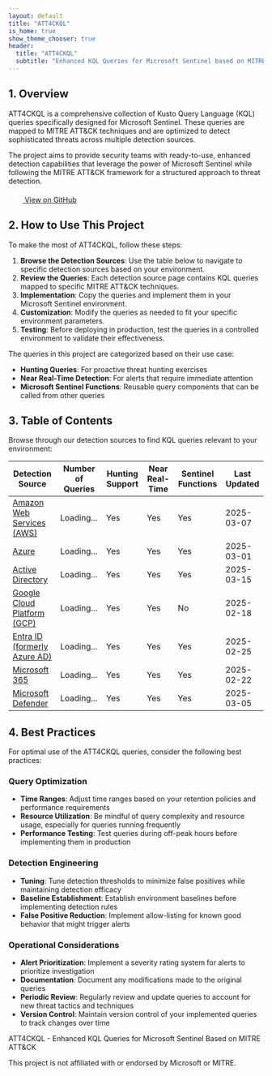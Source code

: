 ```yaml
---
layout: default
title: "ATT4CKQL"
is_home: true
show_theme_chooser: true
header:
  title: "ATT4CKQL"
  subtitle: "Enhanced KQL Queries for Microsoft Sentinel based on MITRE ATT&CK Techniques"
---
```


<div class="section" id="overview">
  <h2>1. Overview</h2>
  <p>ATT4CKQL is a comprehensive collection of Kusto Query Language (KQL) queries specifically designed for Microsoft Sentinel. These queries are mapped to MITRE ATT&CK techniques and are optimized to detect sophisticated threats across multiple detection sources.</p>
  <p>The project aims to provide security teams with ready-to-use, enhanced detection capabilities that leverage the power of Microsoft Sentinel while following the MITRE ATT&CK framework for a structured approach to threat detection.</p>
  <a href="https://github.com/realnamesareboring/ATT4CKQL" class="github-link">
    <svg height="20" width="20" viewBox="0 0 16 16" fill="white" style="margin-right: 8px;">
      <path d="M8 0C3.58 0 0 3.58 0 8c0 3.54 2.29 6.53 5.47 7.59.4.07.55-.17.55-.38 0-.19-.01-.82-.01-1.49-2.01.37-2.53-.49-2.69-.94-.09-.23-.48-.94-.82-1.13-.28-.15-.68-.52-.01-.53.63-.01 1.08.58 1.23.82.72 1.21 1.87.87 2.33.66.07-.52.28-.87.51-1.07-1.78-.2-3.64-.89-3.64-3.95 0-.87.31-1.59.82-2.15-.08-.2-.36-1.02.08-2.12 0 0 .67-.21 2.2.82.64-.18 1.32-.27 2-.27.68 0 1.36.09 2 .27 1.53-1.04 2.2-.82 2.2-.82.44 1.1.16 1.92.08 2.12.51.56.82 1.27.82 2.15 0 3.07-1.87 3.75-3.65 3.95.29.25.54.73.54 1.48 0 1.07-.01 1.93-.01 2.2 0 .21.15.46.55.38A8.013 8.013 0 0016 8c0-4.42-3.58-8-8-8z"></path>
    </svg>
    View on GitHub
  </a>
</div>

<div class="section" id="how-to-use">
  <h2>2. How to Use This Project</h2>
  <p>To make the most of ATT4CKQL, follow these steps:</p>
  <ol>
    <li><strong>Browse the Detection Sources</strong>: Use the table below to navigate to specific detection sources based on your environment.</li>
    <li><strong>Review the Queries</strong>: Each detection source page contains KQL queries mapped to specific MITRE ATT&CK techniques.</li>
    <li><strong>Implementation</strong>: Copy the queries and implement them in your Microsoft Sentinel environment.</li>
    <li><strong>Customization</strong>: Modify the queries as needed to fit your specific environment parameters.</li>
    <li><strong>Testing</strong>: Before deploying in production, test the queries in a controlled environment to validate their effectiveness.</li>
  </ol>
  <p>The queries in this project are categorized based on their use case:</p>
  <ul>
    <li><strong>Hunting Queries</strong>: For proactive threat hunting exercises</li>
    <li><strong>Near Real-Time Detection</strong>: For alerts that require immediate attention</li>
    <li><strong>Microsoft Sentinel Functions</strong>: Reusable query components that can be called from other queries</li>
  </ul>
</div>

<div class="section" id="table-of-contents">
  <h2>3. Table of Contents</h2>
  <p>Browse through our detection sources to find KQL queries relevant to your environment:</p>
  <table>
    <thead>
      <tr>
        <th>Detection Source</th>
        <th>Number of Queries</th>
        <th>Hunting Support</th>
        <th>Near Real-Time</th>
        <th>Sentinel Functions</th>
        <th>Last Updated</th>
      </tr>
    </thead>
    <tbody>
      <tr>
        <td><a href="/platforms/aws/" class="source-link" data-source="aws">Amazon Web Services (AWS)</a></td>
        <td class="query-count"><span class="loading">Loading...</span></td>
        <td><span class="tag tag-yes">Yes</span></td>
        <td><span class="tag tag-yes">Yes</span></td>
        <td><span class="tag tag-yes">Yes</span></td>
        <td>2025-03-07</td>
      </tr>
      <tr>
        <td><a href="/platforms/azure/" class="source-link" data-source="azure">Azure</a></td>
        <td class="query-count"><span class="loading">Loading...</span></td>
        <td><span class="tag tag-yes">Yes</span></td>
        <td><span class="tag tag-yes">Yes</span></td>
        <td><span class="tag tag-yes">Yes</span></td>
        <td>2025-03-01</td>
      </tr>
      <tr>
        <td><a href="/platforms/active-directory/" class="source-link" data-source="active-directory">Active Directory</a></td>
        <td class="query-count"><span class="loading">Loading...</span></td>
        <td><span class="tag tag-yes">Yes</span></td>
        <td><span class="tag tag-yes">Yes</span></td>
        <td><span class="tag tag-yes">Yes</span></td>
        <td>2025-03-15</td>
      </tr>
      <tr>
        <td><a href="/platforms/gcp/" class="source-link" data-source="gcp">Google Cloud Platform (GCP)</a></td>
        <td class="query-count"><span class="loading">Loading...</span></td>
        <td><span class="tag tag-yes">Yes</span></td>
        <td><span class="tag tag-yes">Yes</span></td>
        <td><span class="tag tag-no">No</span></td>
        <td>2025-02-18</td>
      </tr>
      <tr>
        <td><a href="/platforms/entraid/" class="source-link" data-source="entraid">Entra ID (formerly Azure AD)</a></td>
        <td class="query-count"><span class="loading">Loading...</span></td>
        <td><span class="tag tag-yes">Yes</span></td>
        <td><span class="tag tag-yes">Yes</span></td>
        <td><span class="tag tag-yes">Yes</span></td>
        <td>2025-02-25</td>
      </tr>
      <tr>
        <td><a href="/platforms/office365/" class="source-link" data-source="office365">Microsoft 365</a></td>
        <td class="query-count"><span class="loading">Loading...</span></td>
        <td><span class="tag tag-yes">Yes</span></td>
        <td><span class="tag tag-yes">Yes</span></td>
        <td><span class="tag tag-yes">Yes</span></td>
        <td>2025-02-22</td>
      </tr>
      <tr>
        <td><a href="/platforms/defender/" class="source-link" data-source="defender">Microsoft Defender</a></td>
        <td class="query-count"><span class="loading">Loading...</span></td>
        <td><span class="tag tag-yes">Yes</span></td>
        <td><span class="tag tag-yes">Yes</span></td>
        <td><span class="tag tag-yes">Yes</span></td>
        <td>2025-03-05</td>
      </tr>
    </tbody>
  </table>
</div>

<div class="section" id="best-practices">
  <h2>4. Best Practices</h2>
  <p>For optimal use of the ATT4CKQL queries, consider the following best practices:</p>
  
  <h3>Query Optimization</h3>
  <ul>
    <li><strong>Time Ranges</strong>: Adjust time ranges based on your retention policies and performance requirements</li>
    <li><strong>Resource Utilization</strong>: Be mindful of query complexity and resource usage, especially for queries running frequently</li>
    <li><strong>Performance Testing</strong>: Test queries during off-peak hours before implementing them in production</li>
  </ul>
  
  <h3>Detection Engineering</h3>
  <ul>
    <li><strong>Tuning</strong>: Tune detection thresholds to minimize false positives while maintaining detection efficacy</li>
    <li><strong>Baseline Establishment</strong>: Establish environment baselines before implementing detection rules</li>
    <li><strong>False Positive Reduction</strong>: Implement allow-listing for known good behavior that might trigger alerts</li>
  </ul>
  
  <h3>Operational Considerations</h3>
  <ul>
    <li><strong>Alert Prioritization</strong>: Implement a severity rating system for alerts to prioritize investigation</li>
    <li><strong>Documentation</strong>: Document any modifications made to the original queries</li>
    <li><strong>Periodic Review</strong>: Regularly review and update queries to account for new threat tactics and techniques</li>
    <li><strong>Version Control</strong>: Maintain version control of your implemented queries to track changes over time</li>
  </ul>
</div>

<footer>
  <p>ATT4CKQL - Enhanced KQL Queries for Microsoft Sentinel Based on MITRE ATT&CK</p>
  <p>This project is not affiliated with or endorsed by Microsoft or MITRE.</p>
</footer>